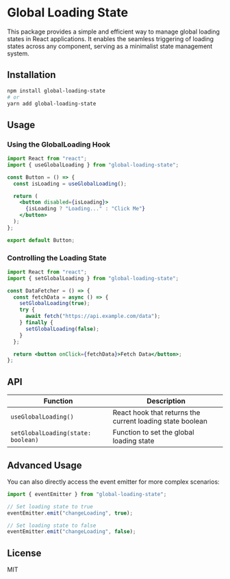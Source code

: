 # Global Loading State

This package provides a simple and efficient way to manage global loading states in React applications. It enables the seamless triggering of loading states across any component, serving as a minimalist state management system.

## Installation

```bash
npm install global-loading-state
# or
yarn add global-loading-state
```

## Usage

### Using the GlobalLoading Hook

```jsx
import React from "react";
import { useGlobalLoading } from "global-loading-state";

const Button = () => {
  const isLoading = useGlobalLoading();

  return (
    <button disabled={isLoading}>
      {isLoading ? "Loading..." : "Click Me"}
    </button>
  );
};

export default Button;
```

### Controlling the Loading State

```jsx
import React from "react";
import { setGlobalLoading } from "global-loading-state";

const DataFetcher = () => {
  const fetchData = async () => {
    setGlobalLoading(true);
    try {
      await fetch("https://api.example.com/data");
    } finally {
      setGlobalLoading(false);
    }
  };

  return <button onClick={fetchData}>Fetch Data</button>;
};
```

## API

| Function                           | Description                                               |
| ---------------------------------- | --------------------------------------------------------- |
| `useGlobalLoading()`               | React hook that returns the current loading state boolean |
| `setGlobalLoading(state: boolean)` | Function to set the global loading state                  |

## Advanced Usage

You can also directly access the event emitter for more complex scenarios:

```jsx
import { eventEmitter } from "global-loading-state";

// Set loading state to true
eventEmitter.emit("changeLoading", true);

// Set loading state to false
eventEmitter.emit("changeLoading", false);
```

## License

MIT
